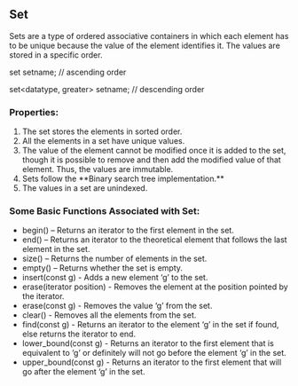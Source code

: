 ## Set
Sets are a type of ordered associative containers in which each element has to be unique because the value of the element identifies it. The values are stored in a specific order. 

set<datatype> setname; // ascending order

set<datatype, greater<datatype>> setname; // descending order

### Properties:
<ol>
<li>The set stores the elements in sorted order.</li>
<li>All the elements in a set have unique values.</li>
<li>The value of the element cannot be modified once it is added to the set, though it is possible to remove and then add the modified value of that element. Thus, the values are immutable.</li>
<li>Sets follow the **Binary search tree implementation.**</li>
<li>The values in a set are unindexed.</li>
</ol>

### Some Basic Functions Associated with Set: 
<ul>
<li>begin() – Returns an iterator to the first element in the set.</li>
<li>end() – Returns an iterator to the theoretical element that follows the last element in the set.</li>
<li>size() – Returns the number of elements in the set.</li>
<li>empty() – Returns whether the set is empty.</li>
<li>insert(const g) - Adds a new element ‘g’ to the set.</li>
<li>erase(iterator position) - Removes the element at the position pointed by the iterator.</li>
<li>erase(const g) - Removes the value ‘g’ from the set.</li>
<li>clear() - Removes all the elements from the set.</li>
<li>find(const g) - Returns an iterator to the element ‘g’ in the set if found, else returns the iterator to end.</li>
<li>lower_bound(const g) - Returns an iterator to the first element that is equivalent to ‘g’ or definitely will not go before the element ‘g’ in the set.</li>
<li>upper_bound(const g) - Returns an iterator to the first element that will go after the element ‘g’ in the set.</li>
</ul>
